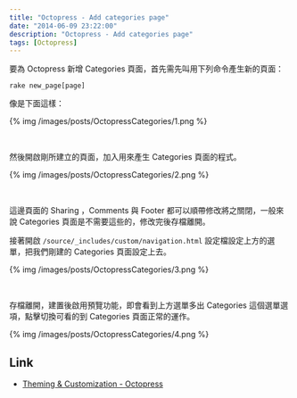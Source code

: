 ```yaml
---
title: "Octopress - Add categories page"
date: "2014-06-09 23:22:00"
description: "Octopress - Add categories page"
tags: [Octopress]
---
```



要為 Octopress 新增 Categories 頁面，首先需先叫用下列命令產生新的頁面：

<!-- More -->

    rake new_page[page]


像是下面這樣：

{% img /images/posts/OctopressCategories/1.png %}

<br/>

然後開啟剛所建立的頁面，加入用來產生 Categories 頁面的程式。

{% img /images/posts/OctopressCategories/2.png %}

<br/>

這邊頁面的 Sharing ，Comments 與 Footer 都可以順帶修改將之關閉，一般來說 Categories 頁面是不需要這些的，修改完後存檔離開。  

接著開啟 `/source/_includes/custom/navigation.html` 設定檔設定上方的選單，把我們剛建的 Categories 頁面設定上去。  

{% img /images/posts/OctopressCategories/3.png %}

<br/>

存檔離開，建置後啟用預覽功能，即會看到上方選單多出 Categories 這個選單選項，點擊切換可看的到 Categories 頁面正常的運作。 

{% img /images/posts/OctopressCategories/4.png %}

Link
----
* [Theming & Customization - Octopress](http://octopress.org/docs/theme/template/)

